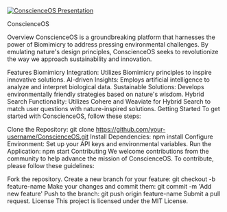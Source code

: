
[![ConscienceOS Presentation](https://img.youtube.com/vi/aMOnO9V02vQ/0.jpg)](https://www.youtube.com/watch?v=aMOnO9V02vQ)


ConscienceOS

Overview
ConscienceOS is a groundbreaking platform that harnesses the power of Biomimicry to address pressing environmental challenges. By emulating nature's design principles, ConscienceOS seeks to revolutionize the way we approach sustainability and innovation.

Features
Biomimicry Integration: Utilizes Biomimicry principles to inspire innovative solutions.
AI-driven Insights: Employs artificial intelligence to analyze and interpret biological data.
Sustainable Solutions: Develops environmentally friendly strategies based on nature's wisdom.
Hybrid Search Functionality: Utilizes Cohere and Weaviate for Hybrid Search to match user questions with nature-inspired solutions.
Getting Started
To get started with ConscienceOS, follow these steps:

Clone the Repository: git clone https://github.com/your-username/ConscienceOS.git
Install Dependencies: npm install
Configure Environment: Set up your API keys and environmental variables.
Run the Application: npm start
Contributing
We welcome contributions from the community to help advance the mission of ConscienceOS. To contribute, please follow these guidelines:

Fork the repository.
Create a new branch for your feature: git checkout -b feature-name
Make your changes and commit them: git commit -m 'Add new feature'
Push to the branch: git push origin feature-name
Submit a pull request.
License
This project is licensed under the MIT License.